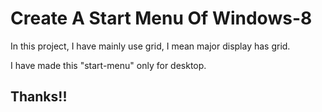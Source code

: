 # Create A Start Menu Of Windows-8

In this project, I have mainly use grid, I mean major
display has grid.

I have made this "start-menu" only for desktop.

## Thanks!!
